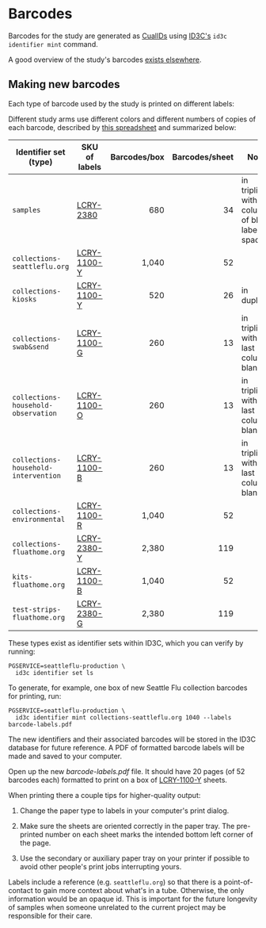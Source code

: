 # Barcodes

Barcodes for the study are generated as
[CualIDs](https://www.ncbi.nlm.nih.gov/pmc/articles/PMC5069752/) using
[ID3C's](https://github.com/seattleflu/id3c) `id3c identifier mint` command.

A good overview of the study's barcodes [exists
elsewhere](https://docs.google.com/document/d/1exaj_aGB8rqjMAwEznRYIR84J8486DyB3dNSAGnyHmM/edit).


## Making new barcodes

Each type of barcode used by the study is printed on different labels:

Different study arms use different colors and different numbers of copies of
each barcode, described by [this spreadsheet](https://docs.google.com/spreadsheets/d/1_UBOZ3pFq_oT-OIaFZfyvu9Qj9CpoZsRq4UjWkk37rE/edit#gid=0)
and summarized below:

Identifier set (type)               | SKU of labels     | Barcodes/box | Barcodes/sheet | Notes
----------------------------------- | ----------------- | -----------: | -------------: | -----
`samples`                           | [LCRY-2380][]     |          680 |             34 | in triplicate, with a column of blank labels for spacing
`collections-seattleflu.org`        | [LCRY-1100-Y][]   |        1,040 |             52 |
`collections-kiosks`                | [LCRY-1100-Y][]   |          520 |             26 | in duplicate
`collections-swab&send`             | [LCRY-1100-G][]   |          260 |             13 | in triplicate, with the last column blank
`collections-household-observation` | [LCRY-1100-O][]   |          260 |             13 | in triplicate, with the last column blank
`collections-household-intervention`| [LCRY-1100-B][]   |          260 |             13 | in triplicate, with the last column blank
`collections-environmental`         | [LCRY-1100-R][]   |        1,040 |             52 |
`collections-fluathome.org`         | [LCRY-2380-Y][]   |        2,380 |            119 |
`kits-fluathome.org`                | [LCRY-1100-B][]   |        1,040 |             52 |
`test-strips-fluathome.org`         | [LCRY-2380-G][]   |        2,380 |            119 |

[LCRY-2380]: https://www.divbio.com/product/lcry-2380
[LCRY-1100-Y]: https://www.divbio.com/product/lcry-1100-y
[LCRY-1100-G]: https://www.divbio.com/product/lcry-1100-g
[LCRY-1100-R]: https://www.divbio.com/product/lcry-1100-r
[LCRY-2380-Y]: https://www.divbio.com/product/lcry-2380-y
[LCRY-1100-B]: https://www.divbio.com/product/lcry-1100-b
[LCRY-1100-O]: https://www.divbio.com/product/lcry-1100-o
[LCRY-2380-G]: https://www.divbio.com/product/lcry-2380-g

These types exist as identifier sets within ID3C, which you can verify by
running:

    PGSERVICE=seattleflu-production \
      id3c identifier set ls

To generate, for example, one box of new Seattle Flu collection barcodes for
printing, run:

    PGSERVICE=seattleflu-production \
      id3c identifier mint collections-seattleflu.org 1040 --labels barcode-labels.pdf

The new identifiers and their associated barcodes will be stored in the ID3C
database for future reference.  A PDF of formatted barcode labels will be made
and saved to your computer.

Open up the new _barcode-labels.pdf_ file.  It should have 20 pages (of 52
barcodes each) formatted to print on a box of [LCRY-1100-Y][] sheets.

When printing there a couple tips for higher-quality output:

1. Change the paper type to labels in your computer's print dialog.

2. Make sure the sheets are oriented correctly in the paper tray.  The
   pre-printed number on each sheet marks the intended bottom left corner of
   the page.

3. Use the secondary or auxiliary paper tray on your printer if possible to
   avoid other people's print jobs interrupting yours.

Labels include a reference (e.g. `seattleflu.org`) so that there is a
point-of-contact to gain more context about what's in a tube.  Otherwise, the
only information would be an opaque id.  This is important for the future
longevity of samples when someone unrelated to the current project may be
responsible for their care.
